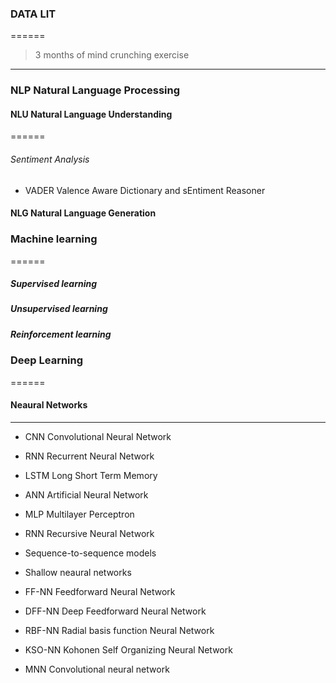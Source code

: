 ### DATA LIT
======

> 3 months of mind crunching exercise
_____________________________________

### NLP Natural Language Processing 

#### NLU Natural Language Understanding 
======

###### Sentiment Analysis
- VADER Valence Aware Dictionary and sEntiment Reasoner

#### NLG Natural Language Generation

### Machine learning
======

##### Supervised learning

##### Unsupervised learning

##### Reinforcement learning

### Deep Learning
======

#### Neaural Networks
******

- CNN Convolutional Neural Network

- RNN Recurrent Neural Network

- LSTM Long Short Term Memory

- ANN Artificial Neural Network

- MLP Multilayer Perceptron

- RNN Recursive Neural Network

- Sequence-to-sequence models

- Shallow neaural networks

- FF-NN Feedforward Neural Network

- DFF-NN Deep Feedforward Neural Network

- RBF-NN Radial basis function Neural Network

- KSO-NN Kohonen Self Organizing Neural Network

- MNN Convolutional neural network






